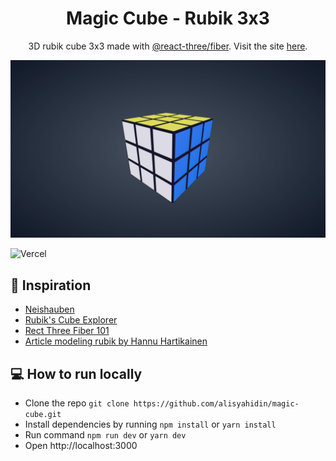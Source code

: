 <div align="center">

# Magic Cube - Rubik 3x3
3D rubik cube 3x3 made with [@react-three/fiber](https://github.com/pmndrs/react-three-fiber). Visit the site [here](https://magic-cube.vercel.app).

![alt text](./public/thumbnail.png)

</div>

![Vercel](https://therealsujitk-vercel-badge.vercel.app/?app=magic-cube)

## 👏 Inspiration
- [Neishauben](https://tibordp.github.io/neishauben/)
- [Rubik's Cube Explorer](https://iamthecu.be)
- [Rect Three Fiber 101](https://react-three-fiber-101.now.sh/)
- [Article modeling rubik by Hannu Hartikainen](https://hannuhartikainen.fi/blog/modeling-rubiks-cube/)

## 💻 How to run locally
- Clone the repo `git clone https://github.com/alisyahidin/magic-cube.git`
- Install dependencies by running `npm install` or `yarn install`
- Run command `npm run dev` or `yarn dev`
- Open http://localhost:3000